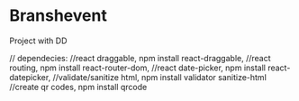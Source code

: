 # Branshevent
Project with DD 


// dependecies:
//react draggable, npm install react-draggable,
//react routing, npm install react-router-dom,
//react date-picker, npm install react-datepicker,
//validate/sanitize html, npm install validator sanitize-html
//create qr codes, npm install qrcode
